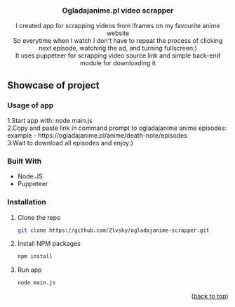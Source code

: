<div id="top"></div>

<div align="center">

<h3 align="center">Ogladajanime.pl video scrapper</h3>

  <p align="center">
    I created app for scrapping videos from iframes on my favourite anime website
    <br />
    So everytime when I watch I don't have to repeat the process of clicking next episode, watching the ad, and turning fullscreen:)
    <br />
    It uses puppeteer for scrapping video source link and simple back-end module for downloading it
  </p>
</div>



<!-- ABOUT THE PROJECT -->
## Showcase of project

<h3>Usage of app</h3>
1.Start app with: node main.js
<br />
2.Copy and paste link in command prompt to ogladajanime anime episodes: example - https://ogladajanime.pl/anime/death-note/episodes
<br />
3.Wait to download all episodes and enjoy:)
<br />
<img src="https://user-images.githubusercontent.com/45123514/198294627-06ff00b8-a561-458f-9474-28e93172a438.gif" alt="" />

<br/>



### Built With

* Node.JS
* Puppeteer


<!-- GETTING STARTED -->
### Installation

1. Clone the repo
   ```sh
   git clone https://github.com/Zlvsky/ogladajanime-scrapper.git
   ```
2. Install NPM packages
   ```sh
   npm install
   ```
3. Run app
   ```sh
   node main.js
   ```

<p align="right">(<a href="#top">back to top</a>)</p>
